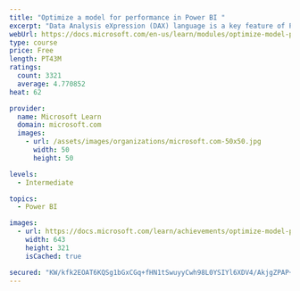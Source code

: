 ```yaml
---
title: "Optimize a model for performance in Power BI "
excerpt: "Data Analysis eXpression (DAX) language is a key feature of Power BI. It is used to create calculated columns, calculated tables, and measures. In this module, you will learn how to use DAX to solve typical analytics problems. You will learn about one of the most popular DAX functions, CALCULATE, and how it can override the default behavior of Power BI."
webUrl: https://docs.microsoft.com/en-us/learn/modules/optimize-model-power-bi/
type: course
price: Free
length: PT43M
ratings:
  count: 3321
  average: 4.770852
heat: 62

provider:
  name: Microsoft Learn
  domain: microsoft.com
  images:
    - url: /assets/images/organizations/microsoft.com-50x50.jpg
      width: 50
      height: 50

levels:
  - Intermediate

topics:
  - Power BI

images:
  - url: https://docs.microsoft.com/learn/achievements/optimize-model-power-bi-social.png
    width: 643
    height: 321
    isCached: true

secured: "KW/kfk2EOAT6KQSg1bGxCGq+fHN1tSwuyyCwh98L0YSIYl6XDV4/AkjgZPAP+pQFEmFhZUOEoNptx7lKUUyvCji2sVS9g0JL6xh8wED4NB6Mz/Lc3GB2WoOdJhF6FFxPkZpmU6HqA6cbIWZEGG9DJIOx0sUw0HpOE4YWWErB+fy8W3zVX5VLiNF9m9pxctFOny8mvUy739HZGyUBYOFRmM9FpX5X9V+ZEpAtCEgk0IQdrYazVK+7WwSEk+3h1Wt3GFaiwnYRXyH4t5bcdhhkr+KmAFAW6d/JfxIzAh/am/OXTSMexZQ+M/YqWmMyQLgcSZaSBTb8KAoxP66txYZdJREAt8BPm0BMWMKsuixxxo3KIAERb0vu0HAMRo5SZQ2EIQYyYkeVd3nSWRsCJxMg+6uMkZa2QhP8RvuYaXvKl8A=;415648ioWpRb25P5GtbJmA=="
---
```


